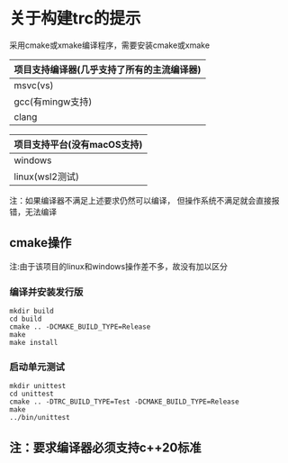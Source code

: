 # 关于构建trc的提示

采用cmake或xmake编译程序，需要安装cmake或xmake

| 项目支持编译器(几乎支持了所有的主流编译器) |
|:-----------------------|
| msvc(vs)               |
| gcc(有mingw支持)          |
| clang                  |

| 项目支持平台(没有macOS支持) |
|:------------------|
| windows           |
| linux(wsl2测试)     |

注：如果编译器不满足上述要求仍然可以编译，
但操作系统不满足就会直接报错，无法编译

## cmake操作
注:由于该项目的linux和windows操作差不多，故没有加以区分
### 编译并安装发行版
```
mkdir build
cd build
cmake .. -DCMAKE_BUILD_TYPE=Release
make
make install
```

### 启动单元测试

```
mkdir unittest
cd unittest
cmake .. -DTRC_BUILD_TYPE=Test -DCMAKE_BUILD_TYPE=Release
make
../bin/unittest
```

## 注：要求编译器必须支持c++20标准
